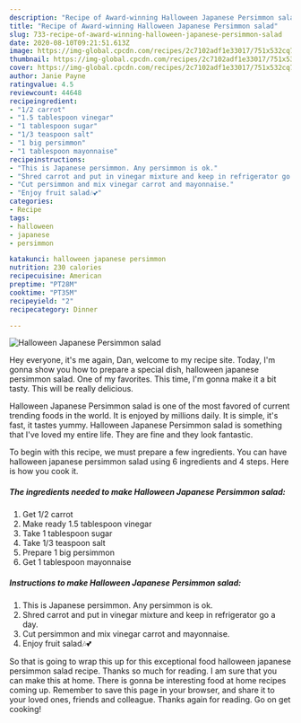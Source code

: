 ```yaml
---
description: "Recipe of Award-winning Halloween Japanese Persimmon salad"
title: "Recipe of Award-winning Halloween Japanese Persimmon salad"
slug: 733-recipe-of-award-winning-halloween-japanese-persimmon-salad
date: 2020-08-10T09:21:51.613Z
image: https://img-global.cpcdn.com/recipes/2c7102adf1e33017/751x532cq70/halloween-japanese-persimmon-salad-recipe-main-photo.jpg
thumbnail: https://img-global.cpcdn.com/recipes/2c7102adf1e33017/751x532cq70/halloween-japanese-persimmon-salad-recipe-main-photo.jpg
cover: https://img-global.cpcdn.com/recipes/2c7102adf1e33017/751x532cq70/halloween-japanese-persimmon-salad-recipe-main-photo.jpg
author: Janie Payne
ratingvalue: 4.5
reviewcount: 44648
recipeingredient:
- "1/2 carrot"
- "1.5 tablespoon vinegar"
- "1 tablespoon sugar"
- "1/3 teaspoon salt"
- "1 big persimmon"
- "1 tablespoon mayonnaise"
recipeinstructions:
- "This is Japanese persimmon. Any persimmon is ok."
- "Shred carrot and put in vinegar mixture and keep in refrigerator go a day."
- "Cut persimmon and mix vinegar carrot and mayonnaise."
- "Enjoy fruit salad🎶💕"
categories:
- Recipe
tags:
- halloween
- japanese
- persimmon

katakunci: halloween japanese persimmon 
nutrition: 230 calories
recipecuisine: American
preptime: "PT28M"
cooktime: "PT35M"
recipeyield: "2"
recipecategory: Dinner

---
```



![Halloween Japanese Persimmon salad](https://img-global.cpcdn.com/recipes/2c7102adf1e33017/751x532cq70/halloween-japanese-persimmon-salad-recipe-main-photo.jpg)

Hey everyone, it's me again, Dan, welcome to my recipe site. Today, I'm gonna show you how to prepare a special dish, halloween japanese persimmon salad. One of my favorites. This time, I'm gonna make it a bit tasty. This will be really delicious.

Halloween Japanese Persimmon salad is one of the most favored of current trending foods in the world. It is enjoyed by millions daily. It is simple, it's fast, it tastes yummy. Halloween Japanese Persimmon salad is something that I've loved my entire life. They are fine and they look fantastic.




To begin with this recipe, we must prepare a few ingredients. You can have halloween japanese persimmon salad using 6 ingredients and 4 steps. Here is how you cook it.

<!--inarticleads1-->

##### The ingredients needed to make Halloween Japanese Persimmon salad:

1. Get 1/2 carrot
1. Make ready 1.5 tablespoon vinegar
1. Take 1 tablespoon sugar
1. Take 1/3 teaspoon salt
1. Prepare 1 big persimmon
1. Get 1 tablespoon mayonnaise




<!--inarticleads2-->

##### Instructions to make Halloween Japanese Persimmon salad:

1. This is Japanese persimmon. Any persimmon is ok.
1. Shred carrot and put in vinegar mixture and keep in refrigerator go a day.
1. Cut persimmon and mix vinegar carrot and mayonnaise.
1. Enjoy fruit salad🎶💕




So that is going to wrap this up for this exceptional food halloween japanese persimmon salad recipe. Thanks so much for reading. I am sure that you can make this at home. There is gonna be interesting food at home recipes coming up. Remember to save this page in your browser, and share it to your loved ones, friends and colleague. Thanks again for reading. Go on get cooking!
